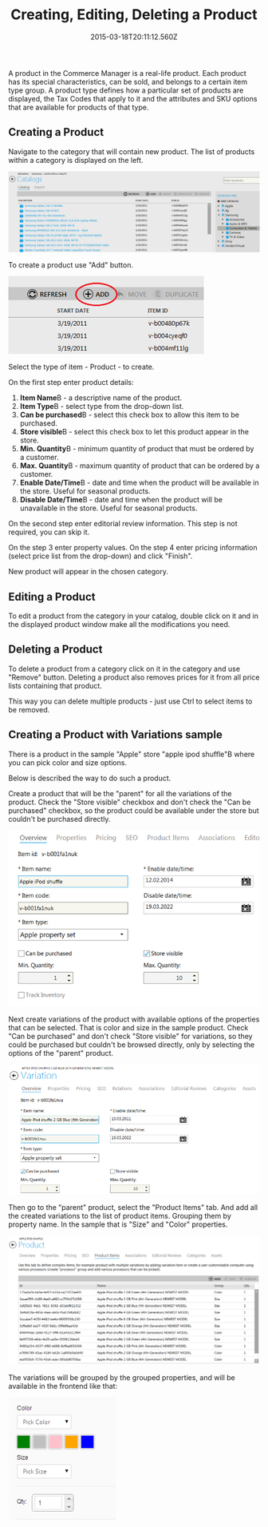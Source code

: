 ﻿---
title: Creating, Editing, Deleting a Product
description: Creating, Editing, Deleting a Product
layout: docs
date: 2015-03-18T20:11:12.560Z
priority: 3
---
A product in the Commerce Manager is a real-life product. Each product has its special characteristics, can be sold, and belongs to a certain item type group. A product type defines how a particular set of products are displayed, the Tax Codes that apply to it and the attributes and SKU options that are available for products of that type.

## Creating a Product

Navigate to the category that will contain new product. The list of products within a category is displayed on the left.

<img src="../../../../assets/images/docs/027-list-of-products.PNG" />

To create a product use "Add" button.

<img src="../../../../assets/images/docs/028-add-product.PNG" />

Select the type of item - Product - to create.

On the first step enter product details:

1. **Item Name**В - a descriptive name of the product.
2. **Item Type**В - select type from the drop-down list.
3. **Can be purchased**В - select this check box to allow this item to be purchased.
4. **Store visible**В - select this check box to let this product appear in the store.
5. **Min. Quantity**В - minimum quantity of product that must be ordered by a customer.
6. **Max. Quantity**В - maximum quantity of product that can be ordered by a customer.
7. **Enable Date/Time**В - date and time when the product will be available in the store. Useful for seasonal products.
8. **Disable Date/Time**В - date and time when the product will be unavailable in the store. Useful for seasonal products.

On the second step enter editorial review information. This step is not required, you can skip it.

On the step 3 enter property values. On the step 4 enter pricing information (select price list from the drop-down) and click "Finish".

New product will appear in the chosen category.

## Editing a Product

To edit a product from the category in your catalog, double click on it and in the displayed product window make all the modifications you need.

## Deleting a Product

To delete a product from a category click on it in the category and use "Remove" button. Deleting a product also removes prices for it from all price lists containing that product.

This way you can delete multiple products - just use Ctrl to select items to be removed.

## Creating a Product with Variations sample

There is a product in the sample "Apple" store "apple ipod shuffle"В where you can pick color and size options.

Below is described the way to do such a product.

Create a product that will be the "parent" for all the variations of the product. Check the "Store visible" checkbox and don't check the "Can be purchased" checkbox, so the product could be available under the store but couldn't be purchased directly.

<img src="../../../../assets/images/docs/1.png" />

Next create variations of the product with available options of the properties that can be selected. That is color and size in the sample product. Check "Can be purchased" and don't check "Store visible" for variations, so they could be purchased but couldn't be browsed directly, only by selecting the options of the "parent" product.

<img src="../../../../assets/images/docs/3.png" />

Then go to the "parent" product, select the "Product Items" tab. And add all the created variations to the list of product items. Grouping them by property name. In the sample that is "Size" and "Color" properties.

<img src="../../../../assets/images/docs/2.png" />

The variations will be grouped by the grouped properties, and will be available in the frontend like that:

<img src="../../../../assets/images/docs/4.png" />
